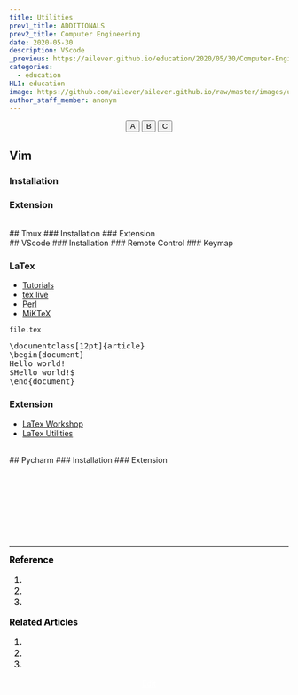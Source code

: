 ```yaml
---
title: Utilities
prev1_title: ADDITIONALS
prev2_title: Computer Engineering
date: 2020-05-30
description: VScode 
_previous: https://ailever.github.io/education/2020/05/30/Computer-Engineering/
categories:
  - education
HL1: education
image: https://github.com/ailever/ailever.github.io/raw/master/images/unsplash/gray_Computer_Engineering.png
author_staff_member: anonym
---
```


<!-- Top Block -->
<div align="center" class="top_btn_box">
  <button class="top_btn" type="button" onclick="location.href='#'">A</button>
  <button class="top_btn" type="button" onclick="location.href='#'">B</button>
  <button class="top_btn" type="button" onclick="location.href='#'">C</button>
</div>
<!-- Top Block -->

## Vim
### Installation
### Extension

<br>
## Tmux
### Installation
### Extension

<br>
## VScode
### Installation
### Remote Control
### Keymap

### LaTex
- [Tutorials](https://guillaumeblanchet.medium.com/using-latex-in-visual-studio-code-on-windows-121032043dad)
- [tex live](http://mirror.ctan.org/systems/texlive/tlnet/install-tl-windows.exe)
- [Perl](https://strawberryperl.com/)
- [MiKTeX](https://miktex.org/)

<code class="code-title">file.tex</code>
<pre class="latex-code">
\documentclass[12pt]{article}
\begin{document}
Hello world!
$Hello world!$
\end{document}
</pre>

### Extension
- [LaTex Workshop](https://marketplace.visualstudio.com/items?itemName=James-Yu.latex-workshop)
- [LaTex Utilities](https://marketplace.visualstudio.com/items?itemName=tecosaur.latex-utilities)

<br>
## Pycharm
### Installation
### Extension

<!-- Content Block -->
<div align="left" style="font-size:medium;font-weight:normal;color:black;background-color:unset;">　<br><br></div>
<div align="left" style="font-size:medium;font-weight:normal;color:black;background-color:unset;">　<br><br></div>
<div align="left" style="font-size:medium;font-weight:normal;color:black;background-color:unset;">　<br><br></div>
<!-- Content Block -->

---

<!-- Reference Block -->
<div align="left" style="font-size:medium;font-weight:normal;color:black;background-color:unset;">
<b>Reference</b>
<ol>
  <li></li>
  <li></li>
  <li></li>
</ol>
</div>
<!-- Reference Block -->

<!-- Article Block -->
<div align="left" style="font-size:medium;font-weight:normal;color:black;background-color:unset;">
<b>Related Articles</b>
<ol>
  <li></li>
  <li></li>
  <li></li>
</ol>
</div>
<!-- Article Block -->

<!-- Bottom Block -->
<div align="center" class="bottom_btn_box">
  <span class="bottom_btn"><a href="https://github.com/ailever/ailever.github.io/blob/master/_posts/education/2020-05-30-_CE-add-en-utilities.md" target="_blank" style="color:white">Edit</a></span>
</div>
<!-- Bottom Block -->

<!-- Notice
# Mathematical Expression
- outline : $  $
- inline  : $$  $$

# Default Div Tag
- align : left, right, center
- font-size : xx-small, x-small, small, medium, large, x-large, xx-large
- font-weight : normal, bold
- color : red, orange, yellow, green, cyan, blue, purple, pink, white, gray, brown
- background-color : red, orange, yellow, green, cyan, blue, purple, pink, white, gray, brown

# Html Ref
- color code : https://htmlcolorcodes.com/
- tags : https://www.w3schools.com/tags/default.asp
- attributes : https://www.w3schools.com/tags/ref_attributes.asp
Notice -->


